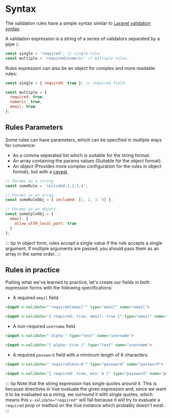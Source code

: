 # Syntax

The validation rules have a simple syntax similar to [Laravel validation syntax](https://laravel.com/docs/5.4/validation).

A validation expression is a string of a series of validators separated by a pipe `|`:

```js
const single = 'required'; // single rule.
const multiple = 'required|numeric' // multiple rules.
```

Rules expression can also be an object for complex and more readable rules:

```js
const single = { required: true }; // required field.

const multiple = {
  required: true,
  numeric: true,
  email: true
};
```

## Rules Parameters

Some rules can have parameters, which can be specified in multiple ways for convience:

- As a comma seperated list which is suitable for the string format.
- An array containing the params values (Suitable for the object format).
- An object (Provides more complex configuration for the rules in object format), but with a [caveat](/guide/custom-rules.md#args-and-rule-configuration).

```js
// Params as a string
const someRule = 'included:1,2,3,4';

// Params as an array.
const someRuleObj = { included: [1, 2, 3, 4] };

// Params as an object.
const someCplxObj = {
  email: {
    allow_utf8_local_part: true
  }
};
```

::: tip
  In object form, rules accept a single value if the rule accepts a single argument. If multiple arguments are passed, you should pass them as an array in the same order.
:::

## Rules in practice

Putting what we've learned to practice, let's create our fields in both expression forms with the following specifications:

- A required `email` field.

```html
<input v-validate="'required|email'" type="email" name="email">

<input v-validate="{ required: true, email: true }" type="email" name="email">
```

- A non-required `username` field.

```html
<input v-validate="'alpha'" type="text" name="username">

<input v-validate="{ alpha: true }" type="text" name="username">
```

- A required `password` field with a minimum length of 6 characters.

```html
<input v-validate="'required|min:6'" type="password" name="password">

<input v-validate="{ required: true, min: 6 }" type="password" name="password">
```

::: tip
  Note that the string expression has single quotes around it. This is because directives in Vue evaluate the given expression and, since we want it to be evaluated as a string, we surround it with single quotes, which means this `v-validate="required"` will fail because it will try to evaluate a `required` prop or method on the Vue instance which probably doesn't exist.
:::
